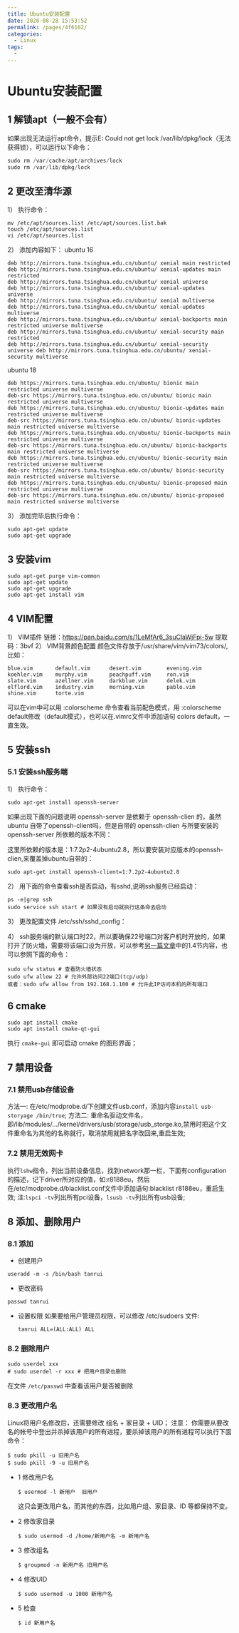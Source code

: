 ```yaml
---
title: Ubuntu安装配置
date: 2020-08-28 15:53:52
permalink: /pages/4f6102/
categories: 
  - Linux
tags: 
  - 
---
```

# Ubuntu安装配置


## 1 解锁apt（一般不会有）
如果出现无法运行apt命令，提示E: Could not get lock /var/lib/dpkg/lock（无法获得锁），可以运行以下命令：
```c
sudo rm /var/cache/apt/archives/lock
sudo rm /var/lib/dpkg/lock
```
## 2 更改至清华源
1） 执行命令：
```shell
mv /etc/apt/sources.list /etc/apt/sources.list.bak
touch /etc/apt/sources.list
vi /etc/apt/sources.list
```
2） 添加内容如下：
ubuntu 16
```shell
deb http://mirrors.tuna.tsinghua.edu.cn/ubuntu/ xenial main restricted
deb http://mirrors.tuna.tsinghua.edu.cn/ubuntu/ xenial-updates main restricted
deb http://mirrors.tuna.tsinghua.edu.cn/ubuntu/ xenial universe
deb http://mirrors.tuna.tsinghua.edu.cn/ubuntu/ xenial-updates universe
deb http://mirrors.tuna.tsinghua.edu.cn/ubuntu/ xenial multiverse
deb http://mirrors.tuna.tsinghua.edu.cn/ubuntu/ xenial-updates multiverse
deb http://mirrors.tuna.tsinghua.edu.cn/ubuntu/ xenial-backports main restricted universe multiverse
deb http://mirrors.tuna.tsinghua.edu.cn/ubuntu/ xenial-security main restricted
deb http://mirrors.tuna.tsinghua.edu.cn/ubuntu/ xenial-security universe deb http://mirrors.tuna.tsinghua.edu.cn/ubuntu/ xenial-security multiverse
```
ubuntu 18
```shell
deb https://mirrors.tuna.tsinghua.edu.cn/ubuntu/ bionic main restricted universe multiverse
deb-src https://mirrors.tuna.tsinghua.edu.cn/ubuntu/ bionic main restricted universe multiverse
deb https://mirrors.tuna.tsinghua.edu.cn/ubuntu/ bionic-updates main restricted universe multiverse
deb-src https://mirrors.tuna.tsinghua.edu.cn/ubuntu/ bionic-updates main restricted universe multiverse
deb https://mirrors.tuna.tsinghua.edu.cn/ubuntu/ bionic-backports main restricted universe multiverse
deb-src https://mirrors.tuna.tsinghua.edu.cn/ubuntu/ bionic-backports main restricted universe multiverse
deb https://mirrors.tuna.tsinghua.edu.cn/ubuntu/ bionic-security main restricted universe multiverse
deb-src https://mirrors.tuna.tsinghua.edu.cn/ubuntu/ bionic-security main restricted universe multiverse
deb https://mirrors.tuna.tsinghua.edu.cn/ubuntu/ bionic-proposed main restricted universe multiverse
deb-src https://mirrors.tuna.tsinghua.edu.cn/ubuntu/ bionic-proposed main restricted universe multiverse
```
3） 添加完毕后执行命令：
```shell
sudo apt-get update
sudo apt-get upgrade
```
## 3 安装vim
```shell
sudo apt-get purge vim-common
sudo apt-get update
sudo apt-get upgrade
sudo apt-get install vim
```
## 4 VIM配置
1） VIM插件
链接：https://pan.baidu.com/s/1LeMfAr6_3suClaWjFpi-5w
提取码：3bvf
2） VIM背景颜色配置
颜色文件存放于/usr/share/vim/vim73/colors/,比如：
```shell
blue.vim       default.vim      desert.vim        evening.vim  
koehler.vim    murphy.vim       peachpuff.vim     ron.vim    
slate.vim      azellner.vim     darkblue.vim      delek.vim   
elflord.vim    industry.vim     morning.vim       pablo.vim
shine.vim      torte.vim
```
可以在vim中可以用 :colorscheme 命令查看当前配色模式，用 :colorscheme default修改（default模式），也可以在.vimrc文件中添加语句 colors default，一直生效。
## 5 安装ssh
### 5.1 安装ssh服务端
1） 执行命令：
```shell
sudo apt-get install openssh-server
```
 
如果出现下面的问题说明 openssh-server 是依赖于 openssh-clien 的，虽然 ubuntu 自带了openssh-client吗，但是自带的 openssh-clien 与所要安装的 openssh-server 所依赖的版本不同：


这里所依赖的版本是：1:7.2p2-4ubuntu2.8，所以要安装对应版本的openssh-clien,来覆盖掉ubuntu自带的：
```shell
sudo apt-get install openssh-client=1:7.2p2-4ubuntu2.8
```
2） 用下面的命令查看ssh是否启动，有sshd,说明ssh服务已经启动：
```shell
ps -e|grep ssh
sudo service ssh start # 如果没有启动就执行这条命去启动
```
3） 更改配置文件 /etc/ssh/sshd_config：


4） ssh服务端的默认端口时22，所以要确保22号端口对客户机时开放的，如果打开了防火墙，需要将该端口设为开放，可以参考[另一篇文章](https://blog.csdn.net/qq_33236581/article/details/91142303#14_SVN_83)中的1.4节内容，也可以参照下面的命令：
```shell
sudo ufw status # 查看防火墙状态
sudo ufw allow 22 # 允许外部访问22端口(tcp/udp)
或者：sudo ufw allow from 192.168.1.100 # 允许此IP访问本机的所有端口
```
## 6 cmake
```shell
sudo apt install cmake
sudo apt install cmake-qt-gui
```
执行 `cmake-gui` 即可启动 cmake 的图形界面；
## 7 禁用设备
### 7.1 禁用usb存储设备
方法一:
在/etc/modprobe.d/下创建文件usb.conf，添加内容`install usb-storyage /bin/true`;
方法二:
重命名驱动文件名，即/lib/modules/…/kernel/drivers/usb/storage/usb_storge.ko,禁用时把这个文件重命名为其他的名称就行，取消禁用就把名字改回来,重启生效;
### 7.2 禁用无效网卡
执行`lshw`指令，列出当前设备信息，找到network那一栏，下面有configuration的描述，记下driver所对应的值，如:r8188eu，然后在/etc/modprobe.d/blacklist.conf文件中添加语句:blacklist r8188eu，重启生效;
注:`lspci -tv`列出所有pci设备，`lsusb -tv`列出所有usb设备;
## 8 添加、删除用户
### 8.1 添加
- 创建用户
```shelll
useradd -m -s /bin/bash tanrui
```
- 更改密码
```shell
passwd tanrui
```
- 设置权限
  如果要给用户管理员权限，可以修改 /etc/sudoers 文件:
  ```shell
  tanrui ALL=(ALL:ALL) ALL
  ```
### 8.2 删除用户
```shell
sudo userdel xxx
# sudo userdel -r xxx # 把用户目录也删除
```
在文件 `/etc/passwd` 中查看该用户是否被删除

### 8.3 更改用户名
Linux将用户名修改后，还需要修改 组名 + 家目录 + UID；
注意： 你需要从要改名的帐号中登出并杀掉该用户的所有进程，要杀掉该用户的所有进程可以执行下面命令：
```shell
$ sudo pkill -u 旧用户名
$ sudo pkill -9 -u 旧用户名
```
- 1 修改用户名
  ```shell
  $ usermod -l 新用户  旧用户 
  ```
   这只会更改用户名，而其他的东西，比如用户组、家目录、ID 等都保持不变。

- 2 修改家目录
  ```shell
  $ sudo usermod -d /home/新用户名 -m 新用户名
  ```
- 3 修改组名
  ```shell
  $ groupmod -n 新用户名 旧用户名
  ```
- 4 修改UID
  ```shell
  $ sudo usermod -u 1000 新用户名
  ```
- 5 检查
  ```shell
  $ id 新用户名
  ```
  